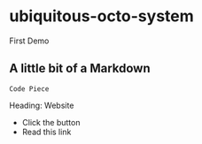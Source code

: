 # ubiquitous-octo-system
First Demo

## A little bit of a Markdown
`Code Piece`

Heading: Website
- Click the button
- Read this link
<!DOCTYPE html>
<html lang="en">
<head>
    <meta charset="UTF-8">
    <meta name="viewport" content="width=device-width, initial-scale=1.0">
    <title>Document</title>